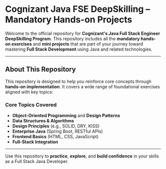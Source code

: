 # Cognizant Java FSE DeepSkilling – Mandatory Hands-on Projects

Welcome to the official repository for **Cognizant's Java Full Stack Engineer DeepSkilling Program**. This repository includes all the **mandatory hands-on exercises** and **mini projects** that are part of your journey toward mastering **Full Stack Development** using Java and related technologies.

---

## About This Repository

This repository is designed to help you reinforce core concepts through **hands-on implementation**. It covers a wide range of foundational exercises aligned with key topics:

### Core Topics Covered

- **Object-Oriented Programming** and **Design Patterns**
- **Data Structures & Algorithms**
- **Design Principles** (e.g., SOLID, DRY, KISS)
- **Enterprise Java** (Spring Boot, RESTful APIs)
- **Frontend Basics** (HTML, CSS, JavaScript)
- **Full-Stack Integration**

---

Use this repository to **practice**, **explore**, and **build confidence** in your skills as a Full Stack Java Developer.
